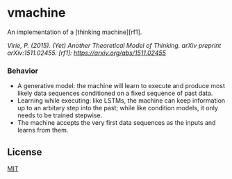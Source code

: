 # vmachine
An implementation of a [thinking machine][rf1].

<cite>Virie, P. (2015). (Yet) Another Theoretical Model of Thinking. arXiv preprint arXiv:1511.02455.<cite>
   [rf1]: <https://arxiv.org/abs/1511.02455>
   
### Behavior

* A generative model: the machine will learn to execute and produce most likely data sequences conditioned on a fixed sequence of past data.
* Learning while executing: like LSTMs, the machine can keep information up to an arbitary step into the past; while like condition models, it only needs to be trained stepwise. 
* The machine accepts the very first data sequences as the inputs and learns from them.
   
License
----

[MIT](./LICENSE)


